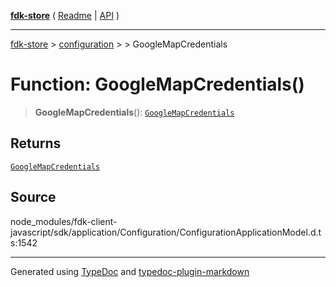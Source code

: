 [**fdk-store**](../../../README.md) ( [Readme](../../../README.md) \| [API](../../../API.md) )

---

[fdk-store](../../../API.md) > [configuration](../../README.md) > [<internal>](../README.md) > GoogleMapCredentials

# Function: GoogleMapCredentials()

> **GoogleMapCredentials**(): [`GoogleMapCredentials`](../type-aliases/type-alias.GoogleMapCredentials.md)

## Returns

[`GoogleMapCredentials`](../type-aliases/type-alias.GoogleMapCredentials.md)

## Source

node_modules/fdk-client-javascript/sdk/application/Configuration/ConfigurationApplicationModel.d.ts:1542

---

Generated using [TypeDoc](https://typedoc.org/) and [typedoc-plugin-markdown](https://www.npmjs.com/package/typedoc-plugin-markdown)
